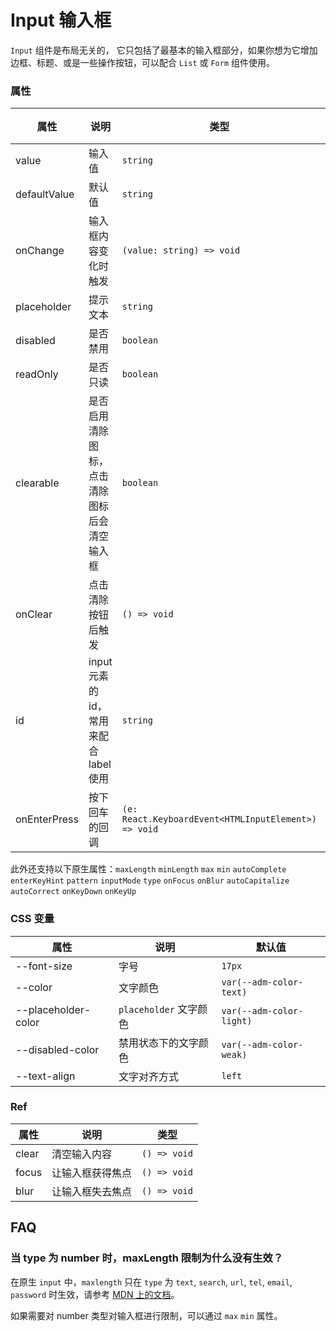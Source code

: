 # Input 输入框

`Input` 组件是布局无关的， 它只包括了最基本的输入框部分，如果你想为它增加边框、标题、或是一些操作按钮，可以配合 `List` 或 `Form` 组件使用。

<code src="./demos/demo1.tsx"></code>

### 属性

| 属性         | 说明                                         | 类型                                                 | 默认值  |
| ------------ | -------------------------------------------- | ---------------------------------------------------- | ------- |
| value        | 输入值                                       | `string`                                             | -       |
| defaultValue | 默认值                                       | `string`                                             | -       |
| onChange     | 输入框内容变化时触发                         | `(value: string) => void`                            | -       |
| placeholder  | 提示文本                                     | `string`                                             | -       |
| disabled     | 是否禁用                                     | `boolean`                                            | `false` |
| readOnly     | 是否只读                                     | `boolean`                                            | `false` |
| clearable    | 是否启用清除图标，点击清除图标后会清空输入框 | `boolean`                                            | `false` |
| onClear      | 点击清除按钮后触发                           | `() => void`                                         | -       |
| id           | input 元素的 id，常用来配合 label 使用       | `string`                                             | -       |
| onEnterPress | 按下回车的回调                               | `(e: React.KeyboardEvent<HTMLInputElement>) => void` | -       |

此外还支持以下原生属性：`maxLength` `minLength` `max` `min` `autoComplete` `enterKeyHint` `pattern` `inputMode` `type` `onFocus` `onBlur` `autoCapitalize` `autoCorrect` `onKeyDown` `onKeyUp`

### CSS 变量

| 属性                | 说明                   | 默认值                   |
| ------------------- | ---------------------- | ------------------------ |
| --font-size         | 字号                   | `17px`                   |
| --color             | 文字颜色               | `var(--adm-color-text)`  |
| --placeholder-color | `placeholder` 文字颜色 | `var(--adm-color-light)` |
| --disabled-color    | 禁用状态下的文字颜色   | `var(--adm-color-weak)`  |
| --text-align        | 文字对齐方式           | `left`                   |

### Ref

| 属性  | 说明             | 类型         |
| ----- | ---------------- | ------------ |
| clear | 清空输入内容     | `() => void` |
| focus | 让输入框获得焦点 | `() => void` |
| blur  | 让输入框失去焦点 | `() => void` |

## FAQ

### 当 type 为 number 时，maxLength 限制为什么没有生效？

在原生 `input` 中，`maxlength` 只在 `type` 为 `text`, `search`, `url`, `tel`, `email`, `password` 时生效，请参考 [MDN 上的文档](https://developer.mozilla.org/en-US/docs/Web/HTML/Element/Input#attr-maxlength)。

如果需要对 number 类型对输入框进行限制，可以通过 `max` `min` 属性。
